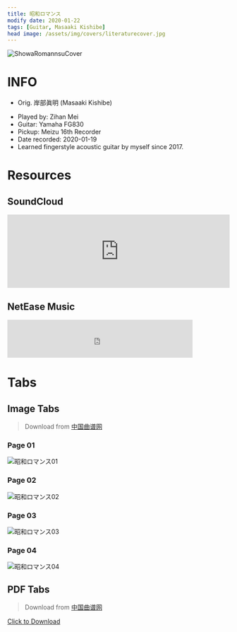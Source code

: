 ```yaml
---
title: 昭和ロマンス
modify date: 2020-01-22
tags: [Guitar, Masaaki Kishibe]
head image: /assets/img/covers/literaturecover.jpg
---
```


![ShowaRomannsuCover](../../assets/img/02literature/00guitar/2020-01-19%E6%98%AD%E5%92%8C%E3%83%AD%E3%83%9E%E3%83%B3%E3%82%B9/%E6%98%AD%E5%92%8C%E3%83%AD%E3%83%9E%E3%83%B3%E3%82%B9cover.jpg)

# INFO
* Orig. 岸部眞明 (Masaaki Kishibe)
<!--more-->
* Played by: Zihan Mei
* Guitar: Yamaha FG830
* Pickup: Meizu 16th Recorder
* Date recorded: 2020-01-19
* Learned fingerstyle acoustic guitar by myself since 2017.

# Resources
## SoundCloud
<iframe width="100%" height="166" scrolling="no" frameborder="no" allow="autoplay" src="https://w.soundcloud.com/player/?url=https%3A//api.soundcloud.com/tracks/746912935&color=%23fd746c&auto_play=false&hide_related=false&show_comments=true&show_user=true&show_reposts=false&show_teaser=true"></iframe>

## NetEase Music
<iframe frameborder="no" border="0" marginwidth="0" marginheight="0" width=420 height=86 src="https://music.163.com/outchain/player?type=3&id=2065011836&auto=0&height=66"></iframe>

# Tabs
## Image Tabs
> Download from [中国曲谱网](http://www.qupu123.com/)

### Page 01

![昭和ロマンス01](../../assets/img/02literature/00guitar/2020-01-19%E6%98%AD%E5%92%8C%E3%83%AD%E3%83%9E%E3%83%B3%E3%82%B9/%E6%98%AD%E5%92%8C%E3%83%AD%E3%83%9E%E3%83%B3%E3%82%B91.png)

### Page 02

![昭和ロマンス02](../../assets/img/02literature/00guitar/2020-01-19%E6%98%AD%E5%92%8C%E3%83%AD%E3%83%9E%E3%83%B3%E3%82%B9/%E6%98%AD%E5%92%8C%E3%83%AD%E3%83%9E%E3%83%B3%E3%82%B92.png)

### Page 03

![昭和ロマンス03](../../assets/img/02literature/00guitar/2020-01-19%E6%98%AD%E5%92%8C%E3%83%AD%E3%83%9E%E3%83%B3%E3%82%B9/%E6%98%AD%E5%92%8C%E3%83%AD%E3%83%9E%E3%83%B3%E3%82%B93.png)

### Page 04

![昭和ロマンス04](../../assets/img/02literature/00guitar/2020-01-19%E6%98%AD%E5%92%8C%E3%83%AD%E3%83%9E%E3%83%B3%E3%82%B9/%E6%98%AD%E5%92%8C%E3%83%AD%E3%83%9E%E3%83%B3%E3%82%B94.png)

## PDF Tabs
> Download from [中国曲谱网](http://www.qupu123.com/)

[Click to Download](/assets/img/02literature/00guitar/2020-01-19昭和ロマンス/昭和ロマンス.pdf)

